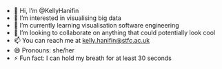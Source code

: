 - 👋 Hi, I’m @KellyHanifin
- 👀 I’m interested in visualising big data
- 🌱 I’m currently learning visualisation software engineering
- 💞️ I’m looking to collaborate on anything that could potentially look cool
- 📫 You can reach me at kelly.hanifin@stfc.ac.uk
- 😄 Pronouns: she/her
- ⚡ Fun fact: I can hold my breath for at least 30 seconds

<!---
KellyHanifin/KellyHanifin is a ✨ special ✨ repository because its `README.md` (this file) appears on your GitHub profile.
You can click the Preview link to take a look at your changes.
--->
